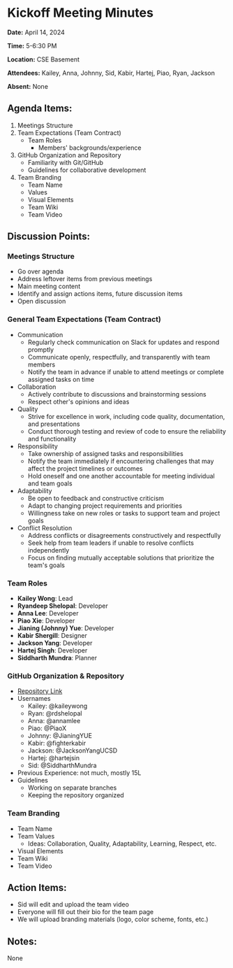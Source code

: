 # Kickoff Meeting Minutes

**Date:** April 14, 2024

**Time:** 5-6:30 PM

**Location:** CSE Basement

**Attendees:** Kailey, Anna, Johnny, Sid, Kabir, Hartej, Piao, Ryan, Jackson

**Absent:** None

## Agenda Items:

1. Meetings Structure
2. Team Expectations (Team Contract)
   - Team Roles
     - Members' backgrounds/experience
3. GitHub Organization and Repository
   - Familiarity with Git/GitHub
   - Guidelines for collaborative development
4. Team Branding
   - Team Name
   - Values
   - Visual Elements
   - Team Wiki
   - Team Video

## Discussion Points:

### Meetings Structure

- Go over agenda
- Address leftover items from previous meetings
- Main meeting content
- Identify and assign actions items, future discussion items
- Open discussion

### General Team Expectations (Team Contract)

- Communication
  - Regularly check communication on Slack for updates and respond promptly
  - Communicate openly, respectfully, and transparently with team members
  - Notify the team in advance if unable to attend meetings or complete assigned tasks on time
- Collaboration
  - Actively contribute to discussions and brainstorming sessions
  - Respect other's opinions and ideas
- Quality
  - Strive for excellence in work, including code quality, documentation, and presentations
  - Conduct thorough testing and review of code to ensure the reliability and functionality
- Responsibility
  - Take ownership of assigned tasks and responsibilities
  - Notify the team immediately if encountering challenges that may affect the project timelines or outcomes
  - Hold oneself and one another accountable for meeting individual and team goals
- Adaptability
  - Be open to feedback and constructive criticism
  - Adapt to changing project requirements and priorities
  - Willingness take on new roles or tasks to support team and project goals
- Conflict Resolution
  - Address conflicts or disagreements constructively and respectfully
  - Seek help from team leaders if unable to resolve conflicts independently
  - Focus on finding mutually acceptable solutions that prioritize the team's goals

### Team Roles
- **Kailey Wong**: Lead
- **Ryandeep Shelopal**: Developer
- **Anna Lee**: Developer
- **Piao Xie**: Developer
- **Jianing (Johnny) Yue**: Developer
- **Kabir Shergill**: Designer
- **Jackson Yang**: Developer
- **Hartej Singh**: Developer
- **Siddharth Mundra**: Planner

### GitHub Organization & Repository
- [Repository Link](https://github.com/cse110-sp24-group33/cse110-sp24-group33)
- Usernames
  - Kailey: @kaileywong
  - Ryan: @rdshelopal
  - Anna: @annamlee
  - Piao: @PiaoX
  - Johnny: @JianingYUE
  - Kabir: @fighterkabir
  - Jackson: @JacksonYangUCSD
  - Hartej: @hartejsin
  - Sid: @SiddharthMundra
- Previous Experience: not much, mostly 15L
- Guidelines
  - Working on separate branches
  - Keeping the repository organized

### Team Branding
- Team Name
- Team Values
  - Ideas: Collaboration, Quality, Adaptability, Learning, Respect, etc.
- Visual Elements
- Team Wiki
- Team Video

## Action Items:
- Sid will edit and upload the team video
- Everyone will fill out their bio for the team page
- We will upload branding materials (logo, color scheme, fonts, etc.)

## Notes:
None
